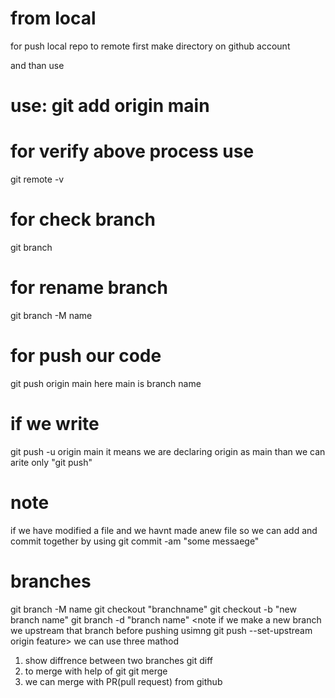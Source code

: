 # from local

for push local repo to remote
first make directory on github account

and than use 

# use: git add origin main <link>

# for verify above process use
git remote -v

# for check branch
git branch

# for rename branch
git branch -M name

# for push our code 
git push origin main
here main is branch name

# if we write 
git push -u origin main
it means we are declaring origin as main
than we can arite only "git push"

# note 
if we have modified a file and we havnt made anew file so we can add and commit together by using 
git commit -am "some messaege"

# branches

<for rename branch> git branch -M name
<for checkout> git checkout "branchname" <!--it means you can change branch by usng this -->
<for make new branch> git checkout -b "new branch name"
<for delete asny branch> git branch -d "branch name"
<note if we make a new branch we upstream that branch before pushing usimng git push --set-upstream origin feature>
<if we want to merge branch to main branch>
  we can use three mathod
  <note whichever branch we want to merge we must have to stay in that branch>
  1. show diffrence between two branches 
  git diff <branch name>
  2. to merge with help of git
  git merge <branch name>
  3. we can merge with PR(pull request)
  from github